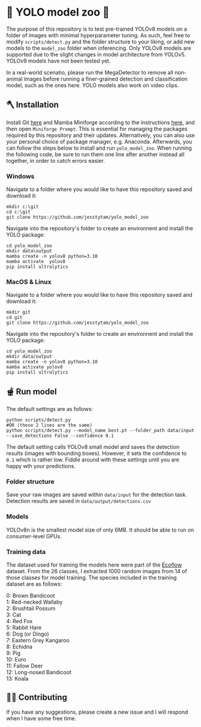 # :paw_prints: YOLO model zoo :paw_prints:

The purpose of this repository is to test pre-trained YOLOv8 models on a folder of images with minimal hyperparameter tuning. As such, feel free to modify `scripts/detect.py` and the folder structure to your liking, or add new models to the `model_zoo` folder when inferencing. Only YOLOv8 models are supported due to the slight changes in model architecture from YOLOv5. YOLOv9 models have not been tested yet.

In a real-world scenatio, please run the MegaDetector to remove all non-animal images before running a finer-grained detection and classification model, such as the ones here. YOLO models also work on video clips.

## :axe: Installation

Install Git [here](https://www.git-scm.com/downloads) and Mamba Miniforge according to the instructions [here](https://github.com/conda-forge/miniforge?tab=readme-ov-file#download), and then open `Miniforge Prompt`. This is essential for managing the packages required by this repository and their updates. Alternatively, you can also use your personal choice of package manager, e.g. Anaconda. Afterwards, you can follow the steps below to install and run `yolo_model_zoo`. When running the following code, be sure to run them one line after another instead all together, in order to catch errors easier.

### Windows

Navigate to a folder where you would like to have this repository saved and download it:
```
mkdir c:\git
cd c:\git
git clone https://github.com/jesstytam/yolo_model_zoo
```
Navigate into the repository's folder to create an environnent and install the YOLO package:
```
cd yolo_model_zoo
mkdir data\output
mamba create -n yolov8 python=3.10
mamba activate  yolov8
pip install ultralytics
```

### MacOS & Linux

Navigate to a folder where you would like to have this repository saved and download it:
```
mkdir git
cd git
git clone https://github.com/jesstytam/yolo_model_zoo
```
Navigate into the repository's folder to create an environnent and install the YOLO package:
```
cd yolo_model_zoo
mkdir data/output
mamba create -n yolov8 python=3.10 
mamba activate yolov8
pip install ultralytics
```

## :fondue: Run model

The default settings are as follows:
```
python scripts/detect.py
#OR (these 2 lines are the same)
python scripts/detect.py --model_name best.pt --folder_path data/input --save_detections False --confidence 0.1
```
The default setting calls YOLOv8 small model and saves the detection results (images with bounding boxes). However, it sets the confidence to `0.1` which is rather low. Fiddle around with these settings until you are happy wth your predictions.

### Folder structure

Save your raw images are saved within `data/input` for the detection task. Detection results are saved in `data/output/detections.csv`

### Models

YOLOv8n is the smallest model size of only 6MB. It should be able to run on consumer-level GPUs.

### Training data

The dataset used for training the models here were part of the [Ecoflow](https://github.com/microsoft/Ecoflow) dataset. From the 26 classes, I extracted 1000 random images from 14 of those classes for model training. The species included in the training dataset are as follows: <br />

  0: Brown Bandicoot <br />
  1: Red-necked Wallaby <br />
  2: Brushtail Possum <br />
  3: Cat <br />
  4: Red Fox <br />
  5: Rabbit Hare <br />
  6: Dog (or Dingo) <br />
  7: Eastern Grey Kangaroo <br />
  8: Echidna <br />
  9: Pig <br />
  10: Euro <br />
  11: Fallow Deer <br />
  12: Long-nosed Bandicoot <br />
  13: Koala <br />

## :climbing_man: Contributing
If you have any suggestions, please create a new issue and I will respond when I have some free time.
